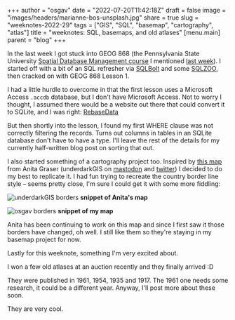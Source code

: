 
+++
author = "osgav"
date = "2022-07-20T11:42:18Z"
draft = false
image = "images/headers/marianne-bos-unsplash.jpg"
share = true
slug = "weeknotes-2022-29"
tags = ["GIS", "SQL", "basemap", "cartography", "atlas"]
title = "weeknotes: SQL, basemaps, and old atlases"
[menu.main]
parent = "blog"
+++

In the last week I got stuck into GEOG 868 (the Pennsylvania State University [Spatial Database Management course](https://roam.libraries.psu.edu/node/1357) I mentioned [last week](/post/weeknotes-2022-28.html)). I started off with a bit of an SQL refresher via [SQLBolt](https://sqlbolt.com) and some [SQLZOO](https://sqlzoo.net/wiki/SQL_Tutorial), then cracked on with GEOG 868 Lesson 1. 

<!--more-->

I had a little hurdle to overcome in that the first lesson uses a Microsoft Access `.accdb` database, but I don't have Microsoft Access. Not to worry I thought, I assumed there would be a website out there that could convert it to SQLite, and I was right: [RebaseData](https://www.rebasedata.com)

But then shortly into the lesson, I found my first WHERE clause was not correctly filtering the records. Turns out columns in tables in an SQLite database don't have to have a type. I'll leave the rest of the details for my currently half-written blog post on sorting that out.

I also started something of a cartography project too. Inspired by [this map](https://mastodon.social/@underdarkGIS/108630517888320533) from Anita Graser (underdarkGIS on [mastodon](https://mastodon.social/@underdarkGIS/) and [twitter](https://twitter.com/underdarkGIS)) I decided to do my best to replicate it. I had fun trying to recreate the country border line style – seems pretty close, I'm sure I could get it with some more fiddling:

![underdarkGIS borders](/images/posts/weeknotes-2022-29/underdarkGIS-borders.png)
**snippet of Anita's map**

![osgav borders](/images/posts/weeknotes-2022-29/osgav-borders.png)
**snippet of my map**

Anita has been continuing to work on this map and since I first saw it those borders have changed, oh well. I still like them so they're staying in my basemap project for now.

Lastly for this weeknote, something I'm very excited about. 

I won a few old atlases at an auction recently and they finally arrived :D

They were published in 1961, 1954, 1935 and 1917. The 1961 one needs some research, it could be a different year. Anyway, I'll post more about these soon.

They are very cool.
